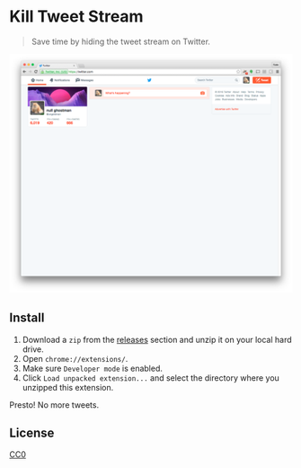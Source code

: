 # Kill Tweet Stream

> Save time by hiding the tweet stream on Twitter.

![screenshot](screenshot.png)

## Install

1. Download a `zip` from the [releases](https://github.com/ungoldman/kill-tweet-stream/releases/) section and unzip it on your local hard drive.
2. Open `chrome://extensions/`.
3. Make sure `Developer mode` is enabled.
4. Click `Load unpacked extension...` and select the directory where you unzipped this extension.

Presto! No more tweets.

## License

[CC0](https://wiki.creativecommons.org/wiki/CC0)
